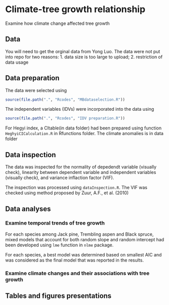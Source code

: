# Climate-tree growth relationship
Examine how climate change affected tree growth

## Data

You will need to get the orginal data from Yong Luo. The data were not put into repo for two reasons: 1. data size is too large to upload; 2. restriction of data usage

## Data preparation
The data were selected using 

```r
source(file.path(".", "Rcodes", "MBdataselection.R"))
```

The independent variables (IDVs) were incorporated into the data using

```r
source(file.path(".", "Rcodes", "IDV preparation.R"))
```
For Hegyi index, a CItable(in data folder) had been prepared using function `HeghyiCICalculation.R` in Rfunctions folder.
The climate anomalies is in data folder

## Data inspection
The data was inspected for the normality of depedendt variable (visually check), linearity between dependent variable and independent variables (visually check), and variance inflaction factor (VIF).


The inspection was processed using `dataInspection.R`. The VIF was checked using method proposed by Zuur, A.F., et al. (2010)

## Data analyses

### Examine temporal trends of tree growth
For each species among Jack pine, Trembling aspen and Black spruce, mixed models that account for both random slope and random intercept had been developed using `lme` function in `nlme` package.


For each species, a best model was determined based on smallest AIC and was considered as the final model that was reported in the results.

### Examine climate changes and their associations with tree growth


## Tables and figures presentations

